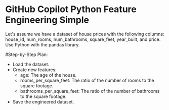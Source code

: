 # GitHub Copilot Python Feature Engineering Simple


Let's assume we have a dataset of house prices with the following columns: house_id, num_rooms, num_bathrooms, square_feet, year_built, and price. Use Python with the pandas library.


#Step-by-Step Plan:

- Load the dataset.
- Create new features:
	- age: The age of the house.
	- rooms_per_square_feet: The ratio of the number of rooms to the square footage.
	- bathrooms_per_square_feet: The ratio of the number of bathrooms to the square footage.
- Save the engineered dataset.